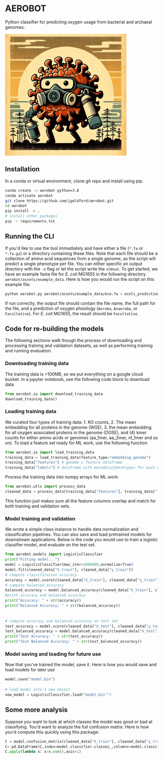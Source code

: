 # AEROBOT
Python classifier for predicting oxygen usage from bacterial and archaeal genomes.

<img src="logo.png" alt="AEROBOT" title="AEROBOT" width="400" height="400" class="center">


## Installation

In a conda or virtual environment, clone git repo and install using pip.

```sh
conda create -n aerobot python=3.8
conda activate aerobot
git clone https://github.com/jgoldford/aerobot.git
cd aerobot
pip install -e .
# install other packages
pip -r requirements.txt
```

## Running the CLI

If you'd like to use the tool immediately and have either a file (`*.fa` or `*.fa.gz`) or a directory containing these files.  Note that each file should be a collection of amino acid sequences from a single genome, as the script will predict a single phenotype per file.  You can either specific an output directory with the `-o` flag or let the script write the `stdout`.  To get started, we have an example fasta file for *E. coli* MG1655 in the following directory `aerobot/assets/example_data`.  Here is how you would run the script on this example file:

```sh
python aerobot.py aerobot/assets/example_data/eco.fa > ecoli_predictions.csv
```

If run correctly, the output file should contain the file name, the full path for the file, and a prediction of oxygen phsiology (`Aerobe`, `Anaerobe`, or `Facultative`).  For *E. coli* MG1655, the result should be `Facultative`.  

## Code for re-building the models
The following sections walk though the process of downloading and processing training and validation datasets, as well as performing training and running evaluation.


### Downloading training data
The training data is >100MB, so we put everything on a google cloud bucket. In a jupyter notebook, use the following code block to download data

```python
from aerobot.io import download_training_data
download_training_data()
```

### Loading training data
We curated four types of training data: 1. KO counts, 2. The mean embedding for all proteins in the genome (WGE), 3. the mean embedding for all oxygen associated proteins in the genome (OGSE), and (4) kmer counts for either amino acids or genomes (aa_1mer, aa_2mer, nt_1mer and so on). To load a feature set ready for ML work, use the following function

```python
from aerobot.io import load_training_data
training_data = load_training_data(feature_type="embedding.genome")
training_data["features"] # genome x feature dataframe
training_data["labels"] # dataframe with metadata/phenotypes for each genome
```

 Process the training data into numpy arrays for ML work:

```python
from aerobot.utls import process_data
cleaned_data = process_data(training_data["features"], training_data["labels"]["physiology"], validation_data["features"], validation_data["labels"]["physiology"])
```

This function just makes sure all the feature columns overlap and match for both training and validation sets.

### Model training and validation
We wrote a simple class instance to handle data normalization and classification pipelines.  You can also save and load pretrained models for downstream applications.  Below is the code you would use to train a logistic classifier model, and evaluate on the test set.

```python
from aerobot.models import LogisticClassifier
print("Fitting model...")
model = LogisticClassifier(max_iter=1000000,normalize=True)
model.fit(cleaned_data["X_train"], cleaned_data["y_train"])
# compute classification accuracy
accuracy = model.score(cleaned_data["X_train"], cleaned_data["y_train"])
# compute balanced accuracy
balanced_accuracy = model.balanced_accuracy(cleaned_data["X_train"], cleaned_data["y_train"])
#print accuracy and balanced accuracy
print("Accuracy: " + str(accuracy))
print("Balanced Accuracy: " + str(balanced_accuracy))


# compute accuracy and balanced accuracy on test set
test_accuracy = model.score(cleaned_data["X_test"], cleaned_data["y_test"])
test_balanced_accuracy = model.balanced_accuracy(cleaned_data["X_test"], cleaned_data["y_test"])
print("Test Accuracy: " + str(test_accuracy))
print("Test Balanced Accuracy: " + str(test_balanced_accuracy))
```

### Model saving and loading for future use
Now that you've trained the model, save it. Here is how you would save and load models for later use
```python
model.save("model.bin")

# load model into a new object
new_model = LogisticClassifier.load("model.bin"")
```

## Some more analysis
Suppose you want to look at which classes the model was good or bad at classifying. You'd want to analyze the full confusion matrix.  Here is how you'd compute this quickly using this package:

```python
C = model.confusion_matrix(cleaned_data["X_train"], cleaned_data["y_train"])
C= pd.DataFrame(C,index=model.classifier.classes_,columns=model.classifier.classes_)
C.apply(lambda x: x/x.sum(),axis=1)
```
